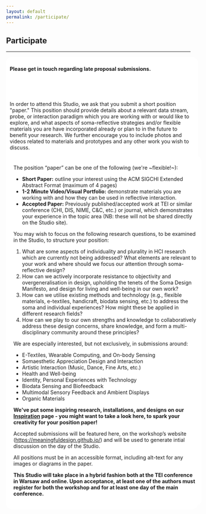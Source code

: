 ```yaml
---
layout: default
permalink: /participate/
---
```


## Participate
<hr />
<div style="border-radius:15px;-webkit-border-radius:15px;-moz-border-radius:15px;width:100%;float:center;background-color:white;margin-left:0;padding:10px;text-align:left;">
<p><strong>Please get in touch regarding late proposal submissions.</strong></p>
<br />
<br />
<br />

<p>In order to attend this Studio, we ask that you submit a short position "paper." This position should provide details about a relevant data stream, probe, or interaction paradigm which you are working with or would like to explore, and what aspects of soma-reflective strategies and/or flexible materials you are have incorporated already or plan to in the future to benefit your research. We further encourage you to include photos and videos related to materials and prototypes and any other work you wish to discuss.</p>

<!-- <p>The submission should be made prior to registration for the Studio to our Studio email <a href="mailto:beingmeaningfulstudio@gmail.com" target="_blank">beingmeaningfulstudio@gmail.com</a>. If you have any questions about the Studio or how your work might fit into this discourse, please feel free to get in touch with the organisers via this email.</p> -->

<!-- <br />
<a class="btn btn-primary btn-lg" href="mailto:beingmeaningfulstudio@gmail.com" target = "blank">Send Your Position! &raquo;</a>
<br />
</div> -->

<div style="border-radius:15px;-webkit-border-radius:15px;-moz-border-radius:15px;width:100%;float:center;background-color:white;margin-left:0;padding:10px;text-align:left;">
<p>The position “paper” can be one of the following (we're ~flexible!~):</p>

<ul>
<li><strong>Short Paper:</strong> outline your interest using the ACM SIGCHI Extended Abstract Format (maximum of 4 pages)</li>
<li><strong>1-2 Minute Video/Visual Portfolio:</strong> demonstrate materials you are working with and how they can be used in reflective interaction.</li>
<li><strong>Accepted Paper:</strong> Previously published/accepted work at TEI or similar conference (CHI, DIS, NIME, C&amp;C, etc.) or journal, which demonstrates your experience in the topic area (NB: these will not be shared directly on the Studio site).</li>
</ul>
<p>You may wish to focus on the following research questions, to be examined in the Studio, to structure your position:</p>
<ol>
<li>What are some aspects of individuality and plurality in HCI research which are currently not being addressed? What elements are relevant to your work and where should we focus our attention through soma-reflective design?</li>
<li>How can we actively incorporate resistance to objectivity and overgeneralisation in design, upholding the tenets of the Soma Design Manifesto, and design for living and well-being in our own work?</li>
<li>How can we utilise existing methods and technology (e.g., flexible materials, e-textiles, handicraft, biodata sensing, etc.) to address the soma and individual experiences? How might these be applied in different research fields?</li>
<li>How can we play to our own strengths and knowledge to collaboratively address these design concerns, share knowledge, and form a multi-disciplinary community around these principles?</li>
</ol>
<p>We are especially interested, but not exclusively, in submissions around:</p>
<ul>
<li>E-Textiles, Wearable Computing, and On-body Sensing</li>
<li>Somaesthetic Appreciation Design and Interaction</li>
<li>Artistic Interaction (Music, Dance, Fine Arts, etc.)</li>
<li>Health and Well-being</li>
<li>Identity, Personal Experiences with Technology</li>
<li>Biodata Sensing and Biofeedback</li>
<li>Multimodal Sensory Feedback and Ambient Displays</li>
<li>Organic Materials</li>
</ul>
<p><strong> We've put some inspiring research, installations, and designs on our <a href="https://meaningfuldesign.github.io/inspiration">Inspiration</a> page - you might want to take a look here, to spark your creativity for your position paper!</strong></p>
<p>Accepted submissions will be featured here, on the workshop’s website (<a href="https://meaningfuldesign.github.io/">https://meaningfuldesign.github.io/</a>) and will be used to generate intial discussion on the day of the Studio.</p>
<p>All positions must be in an accessible format, including alt-text for any images or diagrams in the paper.</p>
<p><strong>This Studio will take place in a hybrid fashion both at the TEI conference in Warsaw and online. Upon acceptance, at least one of the authors must register for both the workshop and for at least one day of the main conference.</strong></p>
</div>

